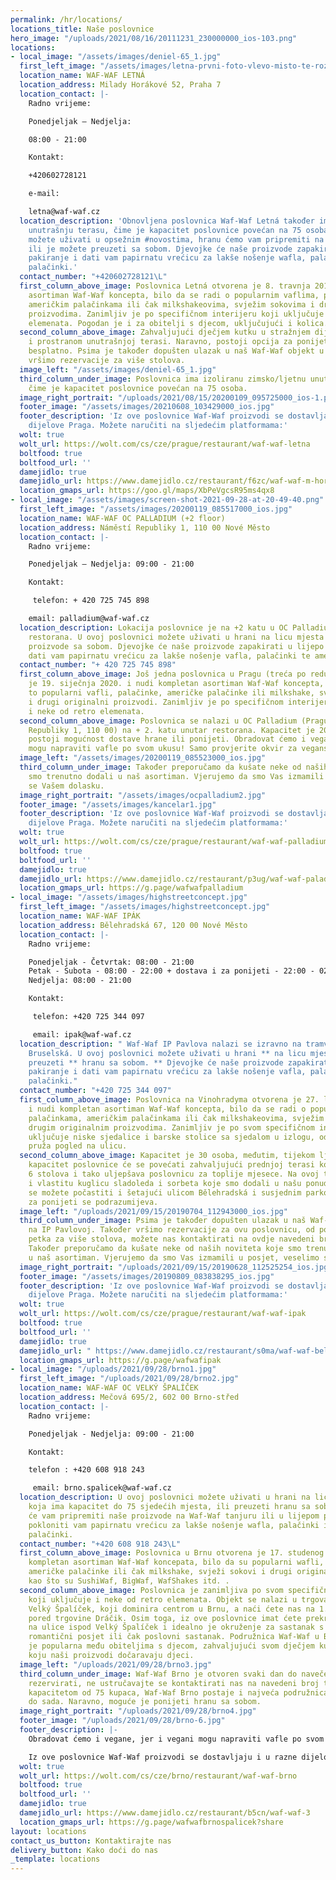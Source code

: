 ```yaml
---
permalink: /hr/locations/
locations_title: Naše poslovnice
hero_image: "/uploads/2021/08/16/20111231_230000000_ios-103.png"
locations:
- local_image: "/assets/images/deniel-65_1.jpg"
  first_left_image: "/assets/images/letna-prvni-foto-vlevo-misto-te-rozmazane.jpg"
  location_name: WAF-WAF LETNÁ
  location_address: Milady Horákové 52, Praha 7
  location_contact: |-
    Radno vrijeme:

    Ponedjeljak – Nedjelja:

    08:00 - 21:00

    Kontakt:

    +420602728121

    e-mail:

    letna@waf-waf.cz
  location_description: 'Obnovljena poslovnica Waf-Waf Letná također ima zimsku/ljetnu
    unutrašnju terasu, čime je kapacitet poslovnice povećan na 75 osoba. U ovoj poslovnici
    možete uživati ​​u opsežnim #novostima, hranu ćemo vam pripremiti na licu mjesta
    ili je možete preuzeti sa sobom. Djevojke će naše proizvode zapakirati u lijepo
    pakiranje i dati vam papirnatu vrećicu za lakše nošenje wafla, palačinki te američkih
    palačinki.'
  contact_number: "+420602728121\L"
  first_column_above_image: Poslovnica Letná otvorena je 8. travnja 2017. i nudi kompletan
    asortiman Waf-Waf koncepta, bilo da se radi o popularnim vaflima, palačinkama,
    američkim palačinkama ili čak milkshakeovima, svježim sokovima i drugim originalnim
    proizvodima. Zanimljiv je po specifičnom interijeru koji uključuje i neke od retro
    elemenata. Pogodan je i za obitelji s djecom, uključujući i kolica.
  second_column_above_image: Zahvaljujući dječjem kutku u stražnjem dijelu objekta
    i prostranom unutrašnjoj terasi. Naravno, postoji opcija za ponijeti i to potpuno
    besplatno. Psima je također dopušten ulazak u naš Waf-Waf objekt u Letná. U poslovnici
    vršimo rezervacije za više stolova.
  image_left: "/assets/images/deniel-65_1.jpg"
  third_column_under_image: Poslovnica ima izoliranu zimsko/ljetnu unutrasnju terasu,
    čime je kapacitet poslovnice povećan na 75 osoba.
  image_right_portrait: "/uploads/2021/08/15/20200109_095725000_ios-1.png"
  footer_image: "/assets/images/20210608_103429000_ios.jpg"
  footer_description: 'Iz ove poslovnice Waf-Waf proizvodi se dostavljaju i u razne
    dijelove Praga. Možete naručiti na sljedećim platformama:'
  wolt: true
  wolt_url: https://wolt.com/cs/cze/prague/restaurant/waf-waf-letna
  boltfood: true
  boltfood_url: ''
  damejidlo: true
  damejidlo_url: https://www.damejidlo.cz/restaurant/f6zc/waf-waf-m-horakove
  location_gmaps_url: https://goo.gl/maps/XbPeVgcsR95ms4qx8
- local_image: "/assets/images/screen-shot-2021-09-28-at-20-49-40.png"
  first_left_image: "/assets/images/20200119_085517000_ios.jpg"
  location_name: WAF-WAF OC PALLADIUM (+2 floor)
  location_address: Náměstí Republiky 1, 110 00 Nové Město
  location_contact: |-
    Radno vrijeme:

    Ponedjeljak – Nedjelja: 09:00 - 21:00

    Kontakt:

     telefon: + 420 725 745 898

    email: palladium@waf-waf.cz
  location_description: Lokacija poslovnice je na +2 katu u OC Palladium u sklopu
    restorana. U ovoj poslovnici možete uživati ​​u hrani na licu mjesta ili pakirati
    proizvode sa sobom. Djevojke će naše proizvode zapakirati u lijepo pakiranje i
    dati vam papirnatu vrećicu za lakše nošenje vafla, palačinki te američkih palačinki.
  contact_number: "+ 420 725 745 898"
  first_column_above_image: Još jedna poslovnica u Pragu (treća po redu) otvorena
    je 19. siječnja 2020. i nudi kompletan asortiman Waf-Waf koncepta, bilo da su
    to popularni vafli, palačinke, američke palačinke ili milkshake, svježi sokovi
    i drugi originalni proizvodi. Zanimljiv je po specifičnom interijeru koji uključuje
    i neke od retro elemenata.
  second_column_above_image: Poslovnica se nalazi u OC Palladium (Prague 1, Náměstí
    Republiky 1, 110 00) na + 2. katu unutar restorana. Kapacitet je 20 ljudi. Naravno
    postoji mogućnost dostave hrane ili ponijeti. Obradovat ćemo i vegane, jer i vegani
    mogu napraviti vafle po svom ukusu! Samo provjerite okvir za veganske vafle.
  image_left: "/assets/images/20200119_085523000_ios.jpg"
  third_column_under_image: Također preporučamo da kušate neke od naših noviteta koje
    smo trenutno dodali u naš asortiman. Vjerujemo da smo Vas izmamili u posjet, veselimo
    se Vašem dolasku.
  image_right_portrait: "/assets/images/ocpalladium2.jpg"
  footer_image: "/assets/images/kancelar1.jpg"
  footer_description: 'Iz ove poslovnice Waf-Waf proizvodi se dostavljaju i u razne
    dijelove Praga. Možete naručiti na sljedećim platformama:'
  wolt: true
  wolt_url: https://wolt.com/cs/cze/prague/restaurant/waf-waf-palladium
  boltfood: true
  boltfood_url: ''
  damejidlo: true
  damejidlo_url: https://www.damejidlo.cz/restaurant/p3ug/waf-waf-paladium
  location_gmaps_url: https://g.page/wafwafpalladium
- local_image: "/assets/images/highstreetconcept.jpg"
  first_left_image: "/assets/images/highstreetconcept.jpg"
  location_name: WAF-WAF IPÁK
  location_address: Bělehradská 67, 120 00 Nové Město
  location_contact: |-
    Radno vrijeme:

    Ponedjeljak - Četvrtak: 08:00 - 21:00
    Petak - Subota - 08:00 - 22:00 + dostava i za ponijeti - 22:00 - 02:00
    Nedjelja: 08:00 - 21:00

    Kontakt:

     telefon: +420 725 344 097

     email: ipak@waf-waf.cz
  location_description: " Waf-Waf IP Pavlova nalazi se izravno na tramvajskoj stanici
    Bruselská. U ovoj poslovnici možete uživati ​​u hrani ** na licu mjesta ** ili
    preuzeti ** hranu sa sobom. ** Djevojke će naše proizvode zapakirati u lijepo
    pakiranje i dati vam papirnatu vrećicu za lakše nošenje vafla, palačinki ili američkih
    palačinki."
  contact_number: "+420 725 344 097"
  first_column_above_image: Poslovnica na Vinohradyma otvorena je 27. lipnja 2018.
    i nudi kompletan asortiman Waf-Waf koncepta, bilo da se radi o popularnim vaflima,
    palačinkama, američkim palačinkama ili čak milkshakeovima, svježim sokovima i
    drugim originalnim proizvodima. Zanimljiv je po svom specifičnom interijeru koji
    uključuje niske sjedalice i barske stolice sa sjedalom u izlogu, odakle vam se
    pruža pogled na ulicu.
  second_column_above_image: Kapacitet je 30 osoba, međutim, tijekom ljetnih mjeseci
    kapacitet poslovnice će se povećati zahvaljujući prednjoj terasi koja ima još
    6 stolova i tako uljepšava poslovnicu za toplije mjesece. Na ovoj terasi prodajemo
    i vlastitu kuglicu sladoleda i sorbeta koje smo dodali u našu ponudu. Sladoledom
    se možete počastiti i šetajući ulicom Bělehradská i susjednim parkovima. Mogućnost
    za ponijeti se podrazumijeva.
  image_left: "/uploads/2021/09/15/20190704_112943000_ios.jpg"
  third_column_under_image: Psima je također dopušten ulazak u naš Waf-Waf objekt
    na IP Pavlovoj. Također vršimo rezervacije za ovu poslovnicu, od ponedjeljka do
    petka za više stolova, možete nas kontaktirati na ovdje navedeni broj telefona.
    Također preporučamo da kušate neke od naših noviteta koje smo trenutno dodali
    u naš asortiman. Vjerujemo da smo Vas izmamili u posjet, veselimo se Vašem dolasku.
  image_right_portrait: "/uploads/2021/09/15/20190628_112525254_ios.jpg"
  footer_image: "/assets/images/20190809_083838295_ios.jpg"
  footer_description: 'Iz ove poslovnice Waf-Waf proizvodi se dostavljaju i u razne
    dijelove Praga. Možete naručiti na sljedećim platformama:'
  wolt: true
  wolt_url: https://wolt.com/cs/cze/prague/restaurant/waf-waf-ipak
  boltfood: true
  boltfood_url: ''
  damejidlo: true
  damejidlo_url: " https://www.damejidlo.cz/restaurant/s0ma/waf-waf-belehradska"
  location_gmaps_url: https://g.page/wafwafipak
- local_image: "/uploads/2021/09/28/brno1.jpg"
  first_left_image: "/uploads/2021/09/28/brno2.jpg"
  location_name: WAF-WAF OC VELKÝ ŠPALÍČEK
  location_address: Mečová 695/2, 602 00 Brno-střed
  location_contact: |-
    Radno vrijeme:

    Ponedjeljak - Nedjelja: 09:00 - 21:00

    Kontakt:

    telefon : +420 608 918 243

     email: brno.spalicek@waf-waf.cz
  location_description: U ovoj poslovnici možete uživati ​​u hrani na licu mjesta,
    koja ima kapacitet do 75 sjedećih mjesta, ili preuzeti hranu sa sobom. Djevojke
    će vam pripremiti naše proizvode na Waf-Waf tanjuru ili u lijepom pakiranju i
    pokloniti vam papirnatu vrećicu za lakše nošenje wafla, palačinki ili američkih
    palačinki.
  contact_number: "+420 608 918 243\L"
  first_column_above_image: Poslovnica u Brnu otvorena je 17. studenog 2019. i nudi
    kompletan asortiman Waf-Waf koncepata, bilo da su popularni wafli, palačinke,
    američke palačinke ili čak milkshake, svježi sokovi i drugi originalni proizvodi
    kao što su SushiWaf, BigWaf, WafShakes itd. .
  second_column_above_image: Poslovnica je zanimljiva po svom specifičnom interijeru
    koji uključuje i neke od retro elemenata. Objekt se nalazi u trgovačkom centru
    Velký Špalíček, koji dominira centrom u Brnu, a naći ćete nas na 1. katu odmah
    pored trgovine Dráčik. Osim toga, iz ove poslovnice imat ćete prekrasan pogled
    na ulice ispod Velký Špalíček i idealno je okruženje za sastanak s prijateljima,
    romantični posjet ili čak poslovni sastanak. Podružnica Waf-Waf u Brnu također
    je popularna među obiteljima s djecom, zahvaljujući svom dječjem kutku i radosti
    koju naši proizvodi dočaravaju djeci.
  image_left: "/uploads/2021/09/28/brno3.jpg"
  third_column_under_image: Waf-Waf Brno je otvoren svaki dan do navečer, a ako želite
    rezervirati, ne ustručavajte se kontaktirati nas na navedeni broj telefona. S
    kapacitetom od 75 kupaca, Waf-Waf Brno postaje i najveća podružnica Waf-Waf mreže
    do sada. Naravno, moguće je ponijeti hranu sa sobom.
  image_right_portrait: "/uploads/2021/09/28/brno4.jpg"
  footer_image: "/uploads/2021/09/28/brno-6.jpg"
  footer_description: |-
    Obradovat ćemo i vegane, jer i vegani mogu napraviti vafle po svom ukusu! Samo provjerite okvir za veganske vafle. Na granu su dopušteni i psi.

    Iz ove poslovnice Waf-Waf proizvodi se dostavljaju i u razne dijelove Brna. Možete naručiti na sljedećim platformama:
  wolt: true
  wolt_url: https://wolt.com/cs/cze/brno/restaurant/waf-waf-brno
  boltfood: true
  boltfood_url: ''
  damejidlo: true
  damejidlo_url: https://www.damejidlo.cz/restaurant/b5cn/waf-waf-3
  location_gmaps_url: https://g.page/wafwafbrnospalicek?share
layout: locations
contact_us_button: Kontaktirajte nas
delivery_button: Kako doći do nas
_template: locations
---
```

